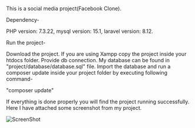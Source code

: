 This is a social media project(Facebook Clone).

Dependency-

PHP version: 7.3.22,
mysql version: 15.1,
laravel version: 8.12.

Run the project-

Download the project. If you are using Xampp copy the project inside your htdocs folder. Provide db connection. My database can be found in "project/database/database.sql" file. Import the database and  run a composer update inside your project folder by executing following command-

"composer update"

If everything is done properly you will find the project running successfully. Here I have attached some screenshot from my project.

![ScreenShot](https://raw.github.com/{AhmadRaju007}/{social_media}/{master}/{public}/{images}/{Capture.PNG})

